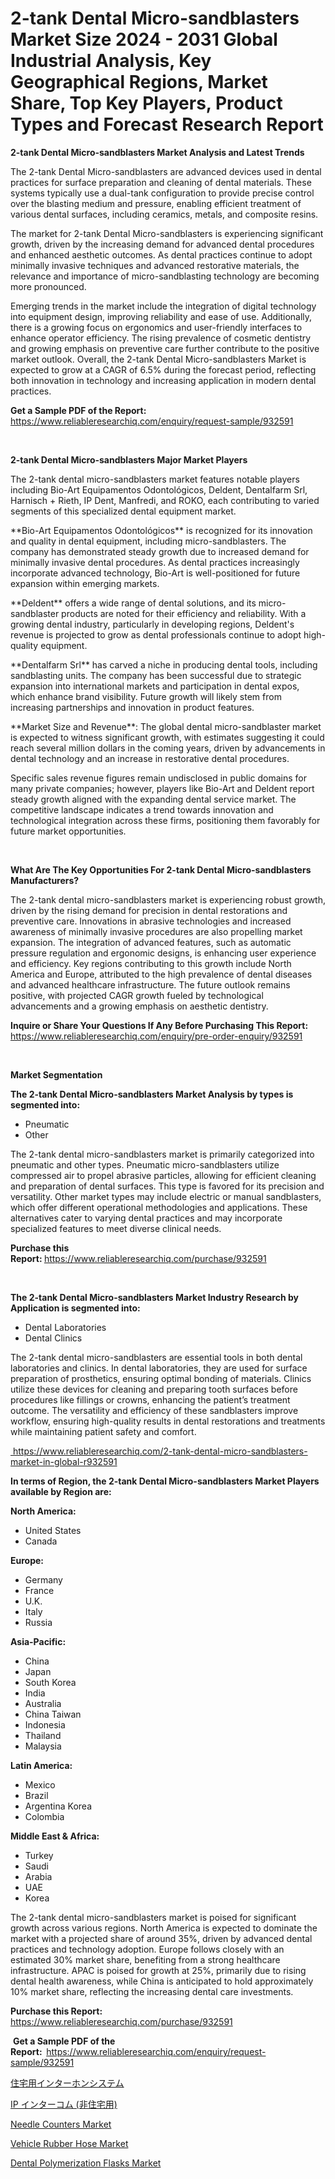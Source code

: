 <p><h1>2-tank Dental Micro-sandblasters Market Size 2024 - 2031 Global Industrial Analysis, Key Geographical Regions, Market Share, Top Key Players, Product Types and Forecast Research Report</h1></p><p><strong>2-tank Dental Micro-sandblasters Market Analysis and Latest Trends</strong></p>
<p><p>The 2-tank Dental Micro-sandblasters are advanced devices used in dental practices for surface preparation and cleaning of dental materials. These systems typically use a dual-tank configuration to provide precise control over the blasting medium and pressure, enabling efficient treatment of various dental surfaces, including ceramics, metals, and composite resins. </p><p>The market for 2-tank Dental Micro-sandblasters is experiencing significant growth, driven by the increasing demand for advanced dental procedures and enhanced aesthetic outcomes. As dental practices continue to adopt minimally invasive techniques and advanced restorative materials, the relevance and importance of micro-sandblasting technology are becoming more pronounced. </p><p>Emerging trends in the market include the integration of digital technology into equipment design, improving reliability and ease of use. Additionally, there is a growing focus on ergonomics and user-friendly interfaces to enhance operator efficiency. The rising prevalence of cosmetic dentistry and growing emphasis on preventive care further contribute to the positive market outlook. Overall, the 2-tank Dental Micro-sandblasters Market is expected to grow at a CAGR of 6.5% during the forecast period, reflecting both innovation in technology and increasing application in modern dental practices.</p></p>
<p><strong>Get a Sample PDF of the Report:&nbsp;</strong> <a href="https://www.reliableresearchiq.com/enquiry/request-sample/932591">https://www.reliableresearchiq.com/enquiry/request-sample/932591</a></p>
<p>&nbsp;</p>
<p><strong>2-tank Dental Micro-sandblasters Major Market Players</strong></p>
<p><p>The 2-tank dental micro-sandblasters market features notable players including Bio-Art Equipamentos Odontológicos, Deldent, Dentalfarm Srl, Harnisch + Rieth, IP Dent, Manfredi, and ROKO, each contributing to varied segments of this specialized dental equipment market.</p><p>**Bio-Art Equipamentos Odontológicos** is recognized for its innovation and quality in dental equipment, including micro-sandblasters. The company has demonstrated steady growth due to increased demand for minimally invasive dental procedures. As dental practices increasingly incorporate advanced technology, Bio-Art is well-positioned for future expansion within emerging markets.</p><p>**Deldent** offers a wide range of dental solutions, and its micro-sandblaster products are noted for their efficiency and reliability. With a growing dental industry, particularly in developing regions, Deldent's revenue is projected to grow as dental professionals continue to adopt high-quality equipment. </p><p>**Dentalfarm Srl** has carved a niche in producing dental tools, including sandblasting units. The company has been successful due to strategic expansion into international markets and participation in dental expos, which enhance brand visibility. Future growth will likely stem from increasing partnerships and innovation in product features.</p><p>**Market Size and Revenue**: The global dental micro-sandblaster market is expected to witness significant growth, with estimates suggesting it could reach several million dollars in the coming years, driven by advancements in dental technology and an increase in restorative dental procedures. </p><p>Specific sales revenue figures remain undisclosed in public domains for many private companies; however, players like Bio-Art and Deldent report steady growth aligned with the expanding dental service market. The competitive landscape indicates a trend towards innovation and technological integration across these firms, positioning them favorably for future market opportunities.</p></p>
<p>&nbsp;</p>
<p><strong>What Are The Key Opportunities For 2-tank Dental Micro-sandblasters Manufacturers?</strong></p>
<p><p>The 2-tank dental micro-sandblasters market is experiencing robust growth, driven by the rising demand for precision in dental restorations and preventive care. Innovations in abrasive technologies and increased awareness of minimally invasive procedures are also propelling market expansion. The integration of advanced features, such as automatic pressure regulation and ergonomic designs, is enhancing user experience and efficiency. Key regions contributing to this growth include North America and Europe, attributed to the high prevalence of dental diseases and advanced healthcare infrastructure. The future outlook remains positive, with projected CAGR growth fueled by technological advancements and a growing emphasis on aesthetic dentistry.</p></p>
<p><strong>Inquire or Share Your Questions If Any Before Purchasing This Report:</strong> <a href="https://www.reliableresearchiq.com/enquiry/pre-order-enquiry/932591">https://www.reliableresearchiq.com/enquiry/pre-order-enquiry/932591</a></p>
<p>&nbsp;</p>
<p><strong>Market Segmentation</strong></p>
<p><strong>The 2-tank Dental Micro-sandblasters Market Analysis by types is segmented into:</strong></p>
<p><ul><li>Pneumatic</li><li>Other</li></ul></p>
<p><p>The 2-tank dental micro-sandblasters market is primarily categorized into pneumatic and other types. Pneumatic micro-sandblasters utilize compressed air to propel abrasive particles, allowing for efficient cleaning and preparation of dental surfaces. This type is favored for its precision and versatility. Other market types may include electric or manual sandblasters, which offer different operational methodologies and applications. These alternatives cater to varying dental practices and may incorporate specialized features to meet diverse clinical needs.</p></p>
<p><strong>Purchase this Report:&nbsp;</strong><a href="https://www.reliableresearchiq.com/purchase/932591">https://www.reliableresearchiq.com/purchase/932591</a></p>
<p>&nbsp;</p>
<p><strong>The 2-tank Dental Micro-sandblasters Market Industry Research by Application is segmented into:</strong></p>
<p><ul><li>Dental Laboratories</li><li>Dental Clinics</li></ul></p>
<p><p>The 2-tank dental micro-sandblasters are essential tools in both dental laboratories and clinics. In dental laboratories, they are used for surface preparation of prosthetics, ensuring optimal bonding of materials. Clinics utilize these devices for cleaning and preparing tooth surfaces before procedures like fillings or crowns, enhancing the patient’s treatment outcome. The versatility and efficiency of these sandblasters improve workflow, ensuring high-quality results in dental restorations and treatments while maintaining patient safety and comfort.</p></p>
<p><a href="https://www.reliableresearchiq.com/2-tank-dental-micro-sandblasters-market-in-global-r932591">&nbsp;https://www.reliableresearchiq.com/2-tank-dental-micro-sandblasters-market-in-global-r932591</a></p>
<p><strong>In terms of Region, the 2-tank Dental Micro-sandblasters Market Players available by Region are:</strong></p>
<p>
    <p> <strong> North America: </strong>
        <ul>
            <li>United States</li>
            <li>Canada</li>
        </ul>
        </p> 
    <p> <strong> Europe: </strong>
        <ul>
            <li>Germany</li>
            <li>France</li>
            <li>U.K.</li>
            <li>Italy</li>
            <li>Russia</li>
        </ul>
        </p> 
    <p> <strong> Asia-Pacific: </strong>
        <ul>
            <li>China</li>
            <li>Japan</li>
            <li>South Korea</li>
            <li>India</li>
            <li>Australia</li>
            <li>China Taiwan</li>
            <li>Indonesia</li>
            <li>Thailand</li>
            <li>Malaysia</li>
        </ul>
        </p> 
    <p> <strong> Latin America: </strong>
        <ul>
            <li>Mexico</li>
            <li>Brazil</li>
            <li>Argentina Korea</li>
            <li>Colombia</li>
        </ul>
        </p> 
    <p> <strong> Middle East & Africa: </strong>
        <ul>
            <li>Turkey</li>
            <li>Saudi</li>
            <li>Arabia</li>
            <li>UAE</li>
            <li>Korea</li>
        </ul>
    </p>
    </p>
<p><p>The 2-tank dental micro-sandblasters market is poised for significant growth across various regions. North America is expected to dominate the market with a projected share of around 35%, driven by advanced dental practices and technology adoption. Europe follows closely with an estimated 30% market share, benefiting from a strong healthcare infrastructure. APAC is poised for growth at 25%, primarily due to rising dental health awareness, while China is anticipated to hold approximately 10% market share, reflecting the increasing dental care investments.</p></p>
<p><strong>Purchase this Report: </strong><a href="https://www.reliableresearchiq.com/purchase/932591">https://www.reliableresearchiq.com/purchase/932591</a></p>
<p>&nbsp;<strong>Get a Sample PDF of the Report:&nbsp;&nbsp;</strong><a href="https://www.reliableresearchiq.com/enquiry/request-sample/932591">https://www.reliableresearchiq.com/enquiry/request-sample/932591</a></p>
<p><strong></strong></p>
<p><p><a href="https://medium.com/@lenorakris2023/residential-intercom-systems-market-%E3%81%AF-%E3%82%B3%E3%82%B9%E3%83%88%E7%AE%A1%E7%90%86%E3%81%A8%E5%8A%B9%E7%8E%87%E5%90%91%E4%B8%8A%E3%82%92%E5%84%AA%E5%85%88%E3%81%97%E3%81%BE%E3%81%99-%E3%81%95%E3%82%89%E3%81%AB-%E5%A0%B1%E5%91%8A%E6%9B%B8%E3%81%AF%E5%B8%82%E5%A0%B4%E3%81%AE%E9%9C%80%E8%A6%81%E9%9D%A2%E3%81%A8%E4%BE%9B%E7%B5%A6%E9%9D%A2%E3%81%AE%E4%B8%A1%E6%96%B9%E3%82%92%E3%82%AB%E3%83%90%E3%83%BC%E3%81%97%E3%81%A6%E3%81%84%E3%81%BE%E3%81%99-44e96ecf9099">住宅用インターホンシステム</a></p><p><a href="https://medium.com/@lenorakris2023/ip%E3%82%A4%E3%83%B3%E3%82%BF%E3%83%BC%E3%83%9B%E3%83%B3-%E9%9D%9E%E4%BD%8F%E5%AE%85-%E5%B8%82%E5%A0%B4%E8%AA%BF%E6%9F%BB%E5%A0%B1%E5%91%8A%E6%9B%B8-2024%E5%B9%B4%E3%81%8B%E3%82%892031%E5%B9%B4%E3%81%BE%E3%81%A7%E3%81%AE14-3-%E3%81%AE%E5%AE%89%E5%AE%9A%E3%81%97%E3%81%9Fcagr%E3%82%92%E6%8C%81%E3%81%A4%E5%B8%82%E5%A0%B4%E4%BA%88%E6%B8%AC%E3%81%A8%E6%88%90%E9%95%B7%E3%81%AE%E8%A6%8B%E9%80%9A%E3%81%97-0133859030c2">IP インターコム (非住宅用)</a></p><p><a href="https://www.linkedin.com/pulse/needle-counters-market-size-share-trends-analysis-report-5nnzc?trackingId=yfo3JVKLQGae%2BQtiYSh%2BDQ%3D%3D">Needle Counters Market</a></p><p><a href="https://issuu.com/reportprime-2/docs/vehicle-rubber-hose-market-size-203_eccda75bf022bf">Vehicle Rubber Hose Market</a></p><p><a href="https://github.com/Alanbrewer218/Market-Research-Report-List-1/blob/main/dental-polymerization-flasks-market.md">Dental Polymerization Flasks Market</a></p></p>